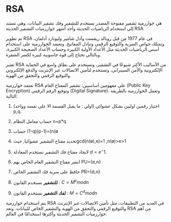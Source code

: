 # RSA

 هي خوارزمية تشفير مفتوحة المصدر تستخدم للتشفير وفك تشفير البيانات. وهي تستند إلى استخدام الرياضيات الحديثة وأحد أشهر خوارزميات التشفير الحديثة RSA

تم تطوير RSA في عام 1977 من قبل رونالد ريفست وأدل شامير وليونارد أدلمان، وتمتلك خواص السرية والتوقيع الرقمي وتبادل المفاتيح. وتعتمد الخوارزمية على استخدام أسس الرياضيات الحديثة مثل الأعداد الأولية الكبيرة وحساب الأعداد الصحيحة الكبيرة، وبالتالي تحتاج إلى قوة حاسوبية كبيرة لكسر الشفرة.

تعتبر RSA من الأساليب الأكثر شيوعًا في التشفير، وتستخدم على نطاق واسع في الحماية الإلكترونية والأمن السيبراني، وتستخدم لتأمين الاتصالات عبر الإنترنت والدفع الإلكتروني والتوقيع الرقمي والتحقق من الهوية.

تعتمد خوارزمية RSA على مفهومين أساسيين: تشفير المفتاح العام (Public Key Encryption) وتوقيع الرقم الرقمي (Digital Signature). وتعمل الخوارزمية بالطريقة التالية:

1. اختيار رقمين اوليين بشكل عشوائي (اولي : ما يقبل القسمة الا على نفسه وواحد) p,q.

2. حساب معامل النظام n=p*q

3. حساب (1-q)(p-1)=(n(ø

4. تحديد مفتاح التشفير عشوائيا, حيثgcd(n(ø),e)=1 ,n(ø)>e>1

5. لايجاد مفتاح فك التشفير نستخدم المعادلة $d=e^-1$.

6. انشر مفتاح التشفير العام الخاص بهم PU={e,n}

7. حافظ على سرية فك التشفير الخاص PR={d,n}

8. **للتشفير** نستخدم القانون : $C= M^e mod n$

9. **لفك التشفير** نستخدم القانون : $M= C^d mod n$

يتم استخدام خوارزمية RSA في العديد من التطبيقات، مثل تأمين الاتصالات عبر الإنترنت والتوقيع الرقمي والتحقق من الهوية والتشفير الخاص للبيانات. وتعد RSA من أهم خوارزميات التشفير الحديثة وأكثرها استخدامًا في العالم.
